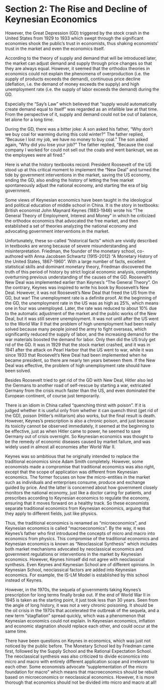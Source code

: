 # Section 2: The Rise and Decline of Keynesian Economics

However, the Great Depression (GD) triggered by the stock crash in the United States from 1929 to 1933 which swept through the significant economies shook the public’s trust in economists, thus shaking economists’ trust in the market and even the economics itself.

According to the theory of supply and demand that will be introduced later, the market can adjust demand and supply through price changes so that they are always equal. However, it seemed that the orthodox theories in economics could not explain the phenomena of overproduction (i.e. the supply of products exceeds the demand), continuous price decline (deflation, i.e. the demand of money exceeds the supply) and high unemployment rate (i.e. the supply of labor exceeds the demand) during the GD. 

Especially the “Say’s Law” which believed that “supply would automatically create demand equal to itself” was regarded as an infallible law at that time. From the perspective of it, supply and demand could not be out of balance, let alone for a long time.

During the GD, there was a bitter joke: A son asked his father, “Why don’t we buy coal for warming during this cold winter?” The father replied, “Because I lost my job, we have no money to buy coal.” The son asked again, “Why did you lose your job?” The father replied, “Because the coal company I worked for could not sell out the coals and went bankrupt, we as the employees were all fired.”

Here is what the history textbooks record: President Roosevelt of the US stood up at this critical moment to implement the “New Deal” and turned the tide by government interventions in the market, saving the US economy, ending the GD, also ending the history of letting the free market spontaneously adjust the national economy, and starting the era of big government.

Some views of Keynesian economics have been taught in the ideological and political education of middle school in China. It is the story in textbooks: British economist John Maynard Keynes (1883-1946) wrote his “The General Theory of Employment, Interest and Money” in which he criticized the orthodox economics that advocated the free market, and then established a set of theories analyzing the national economy and advocating government interventions in the market.

Unfortunately, these so-called “historical facts” which are vividly described in textbooks are wrong because of severe misunderstanding and misinterpretation. Friedman, the founder of the monetary school, co-authored with Anna Jacobsen Schwartz (1915-2012) “A Monetary History of the United States, 1867-1960”. With a large number of facts, excellent statistical skills and dominant monetary theory, Friedman discovered the truth of this period of history by strict logical economic analysis, completely overturning previous understanding of the causes of the GD.
Roosevelt’s New Deal was implemented earlier than Keynes’s “The General Theory”. On the contrary, Keynes was inspired to write his book by Roosevelt’s New Deal.
However, it was not Roosevelt’s New Deal that freed the US from the GD, but war! The unemployment rate is a definite proof. At the beginning of the GD, the unemployment rate in the US was as high as 25%, which means one in four was unemployed. Later, the rate was reduced to about 10% due to the automatic adjustment of the market and the public works of the New Deal, but it was still severe unemployment. It was not until after the US went to the World War II that the problem of high unemployment had been really solved because many people joined the army to fight overseas, which significantly reduced the supply of labor, and the increasing demand for the war materials boosted the demand for labor. Only then did the US truly get rid of the GD. It was in 1929 that the stock market crashed, and it was in 1941 after the attack on Pearl Harbor that the US went to war, while it was since 1933 that Roosevelt’s New Deal had been implemented when he became president, so there are nearly ten years between them. If the New Deal was effective, the problem of high unemployment rate should have been solved.

Besides Roosevelt tried to get rid of the GD with New Deal, Hitler also led the Germans to another road of self-rescue by starting a war, extricated Germany from the crisis much faster than the US, and even dominated the European continent, of course just temporarily.

There is an idiom in China called “quenching thirst with poison”. If it is judged whether it is useful only from whether it can quench thirst (get rid of the GD), poison (Hitler’s militarism) also works, but the final result is death. However, Keynes’s prescription is also a chronic poison, and just because its toxicity cannot be observed immediately, it seemed at the beginning to be effective, just as when Hitler came to power, he seemed to save Germany out of crisis overnight. So Keynesian economics was thought to be the remedy of economic diseases caused by market failure, and was widely used in almost all economies after World War II.

Keynes was so ambitious that he originally intended to replace the traditional economics since Adam Smith completely. However, some economists made a compromise that traditional economics was also right, except that the scope of application was different from Keynesian economics. The former focuses on how the micro-entities in the market such as individuals and enterprises consume, produce and exchange guided by price. And the latter is concerned about how government closely monitors the national economy, just like a doctor caring for patients, and prescribes according to Keynesian economics to regulate the economy, ensuring that it moves forward on a healthy track. So these economists separate traditional economics from Keynesian economics, arguing that they apply to different fields, just like physics.

Thus, the traditional economics is renamed as “microeconomics”, and Keynesian economics is called “macroeconomics”. By the way, it was Keynes’s father who first introduced the concepts of micro and macro into economics from physics. This compromise of the traditional economics and Keynesian economics is known as “Neoclassical Synthesis” which includes both market mechanisms advocated by neoclassical economics and government regulations or interventions in the market by Keynesian economics. However, Keynes himself did not agree with neoclassical synthesis. Even Keynes and Keynesian School are of different opinions. In Keynesian School, neoclassical factors are added into Keynesian economics. For example, the IS-LM Model is established by this school instead of Keynes.

However, in the 1970s, the sequela of governments taking Keynes’s prescription for long terms finally broke out. If the end of World War II in 1945 is taken as the starting point, it just took less than 30 years. Seen from the angle of long history, it was not a very chronic poisoning. It should be the oil crisis in the 1970s that accelerated the outbreak of the sequela, and a new term “stagflation” spread quickly, which was a phenomenon that Keynesian economics could not explain. In Keynesian economics, inflation and economic stagnation should replace each other, and could occur at the same time.

There have been questions on Keynes in economics, which was just not noticed by the public before. The Monetary School led by Friedman came first, followed by the Supply School and the Rational Expectation School. The neoclassical synthesis was also criticized to divide economics into micro and macro with entirely different application scope and irrelevant to each other. Some economists advocate “supplementation of the micro foundation for macro” which means that macroeconomics should be rebuilt based on microeconomics or neoclassical economics. However, it is more thorough that economics should not be divided into micro and macro at all!

